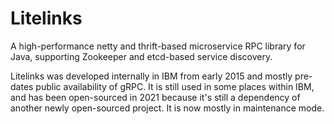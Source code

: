 # Litelinks

A high-performance netty and thrift-based microservice RPC library for Java, supporting Zookeeper and etcd-based service discovery.

Litelinks was developed internally in IBM from early 2015 and mostly pre-dates public availability of gRPC. It is still used in some places within IBM, and has been open-sourced in 2021 because it's still a dependency of another newly open-sourced project. It is now mostly in maintenance mode.